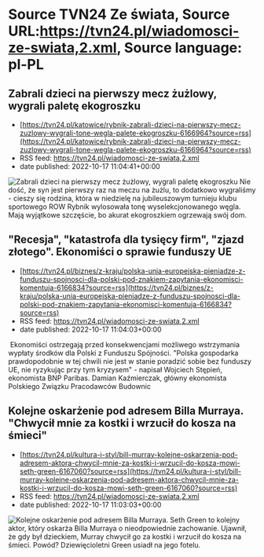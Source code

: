 # Source TVN24 Ze świata, Source URL:https://tvn24.pl/wiadomosci-ze-swiata,2.xml, Source language: pl-PL

## Zabrali dzieci na pierwszy mecz żużlowy, wygrali paletę ekogroszku
 - [https://tvn24.pl/katowice/rybnik-zabrali-dzieci-na-pierwszy-mecz-zuzlowy-wygrali-tone-wegla-palete-ekogroszku-6166964?source=rss](https://tvn24.pl/katowice/rybnik-zabrali-dzieci-na-pierwszy-mecz-zuzlowy-wygrali-tone-wegla-palete-ekogroszku-6166964?source=rss)
 - RSS feed: https://tvn24.pl/wiadomosci-ze-swiata,2.xml
 - date published: 2022-10-17 11:04:41+00:00

<img alt="Zabrali dzieci na pierwszy mecz żużlowy, wygrali paletę ekogroszku" src="https://tvn24.pl/katowice/cdn-zdjecie-s004n2-wygrali-na-meczu-zuzlowym-tone-ekogroszku-6167131/alternates/LANDSCAPE_1280" />
    Nie dość, że syn jest pierwszy raz na meczu na żużlu, to dodatkowo wygraliśmy - cieszy się rodzina, która w niedzielę na jubileuszowym turnieju klubu sportowego ROW Rybnik wylosowała tonę wyselekcjonowanego węgla. Mają wyjątkowe szczęście, bo akurat ekogroszkiem ogrzewają swój dom.

## "Recesja", "katastrofa dla tysięcy firm", "zjazd złotego". Ekonomiści o sprawie funduszy UE
 - [https://tvn24.pl/biznes/z-kraju/polska-unia-europejska-pieniadze-z-funduszu-spojnosci-dla-polski-pod-znakiem-zapytania-ekonomisci-komentuja-6166834?source=rss](https://tvn24.pl/biznes/z-kraju/polska-unia-europejska-pieniadze-z-funduszu-spojnosci-dla-polski-pod-znakiem-zapytania-ekonomisci-komentuja-6166834?source=rss)
 - RSS feed: https://tvn24.pl/wiadomosci-ze-swiata,2.xml
 - date published: 2022-10-17 11:04:03+00:00

<img alt="" src="https://tvn24.pl/najnowsze/cdn-zdjecie-uhjrl1-shutterstock2206328905-6167186/alternates/LANDSCAPE_1280" />
    Ekonomiści ostrzegają przed konsekwencjami możliwego wstrzymania wypłaty środków dla Polski z Funduszu Spójności. "Polska gospodarka prawdopodobnie w tej chwili nie jest w stanie poradzić sobie bez funduszy UE, nie ryzykując przy tym kryzysem" - napisał Wojciech Stępień, ekonomista BNP Paribas. Damian Kaźmierczak, główny ekonomista Polskiego Związku Pracodawców Budownic

## Kolejne oskarżenie pod adresem Billa Murraya. "Chwycił mnie za kostki i wrzucił do kosza na śmieci"
 - [https://tvn24.pl/kultura-i-styl/bill-murray-kolejne-oskarzenia-pod-adresem-aktora-chwycil-mnie-za-kostki-i-wrzucil-do-kosza-mowi-seth-green-6167060?source=rss](https://tvn24.pl/kultura-i-styl/bill-murray-kolejne-oskarzenia-pod-adresem-aktora-chwycil-mnie-za-kostki-i-wrzucil-do-kosza-mowi-seth-green-6167060?source=rss)
 - RSS feed: https://tvn24.pl/wiadomosci-ze-swiata,2.xml
 - date published: 2022-10-17 11:03:03+00:00

<img alt="Kolejne oskarżenie pod adresem Billa Murraya. " src="https://tvn24.pl/najnowsze/cdn-zdjecie-f1nkg8-bill-murray-5696097/alternates/LANDSCAPE_1280" />
    Seth Green to kolejny aktor, który oskarża Billa Murraya o nieodpowiednie zachowanie. Ujawnił, że gdy był dzieckiem, Murray chwycił go za kostki i wrzucił do kosza na śmieci. Powód? Dziewięcioletni Green usiadł na jego fotelu.
